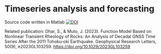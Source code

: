 # Timeseries analysis and forecasting


Source code written in Matlab
[![DOI](https://zenodo.org/badge/602344421.svg)](https://zenodo.org/badge/latestdoi/602344421)

Related publication: 
Dhar, S., & Muto, J. (2023). Function Model Based on Nonlinear Transient Rheology of Rocks: An Analysis of Decadal GNSS Time Series After the 2011 Tohoku‐oki Earthquake. Geophysical Research Letters, 50(9), e2023GL103259. https://doi.org/10.1029/2023GL103259
